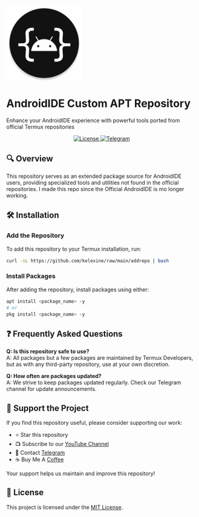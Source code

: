 # <div align="center">
  <a href="https://kelexine.github.io/ide-termux-repo">
    <img alt="kelexine" height="200" src="assets/img.png">
  </a>
  <h1>AndroidIDE Custom APT Repository</h1>
  <p>Enhance your AndroidIDE experience with powerful tools ported from official Termux repositories</p>
</div>

<p align="center">
  <a href="https://github.com/kelexine/ide-termux-repo/blob/main/LICENSE">
    <img src="https://img.shields.io/github/license/Kelexine/Ide-termux-repo" alt="License">
  </a>
  <a href="https://t.me/kelexine2">
    <img src="https://img.shields.io/badge/Telegram-Join_Channel-26A5E4?logo=telegram" alt="Telegram">
  </a>
</p>

## 🔍 Overview

This repository serves as an extended package source for AndroidIDE users, providing specialized tools and utilities not found in the official repositories. I made this repo since the Official AndroidIDE is mo longer working.


## 🛠️ Installation

### Add the Repository
To add this repository to your Termux installation, run:
```bash
curl -sL https://github.com/kelexine/raw/main/addrepo | bash
```

### Install Packages
After adding the repository, install packages using either:
```bash
apt install <package_name> -y
# or
pkg install <package_name> -y
```

## ❓ Frequently Asked Questions

**Q: Is this repository safe to use?**  
A: All packages but a few packages are maintained by Termux Developers, but as with any third-party repository, use at your own discretion.

**Q: How often are packages updated?**  
A: We strive to keep packages updated regularly. Check our Telegram channel for update announcements.

## 💖 Support the Project

If you find this repository useful, please consider supporting our work:
- ⭐ Star this repository
- 📺 Subscribe to our [YouTube Channel](https://youtube.com/@alienkrishnorg)
- 📢 Contact [Telegram](https://t.me/kelexine2)
- ☕ Buy Me A [Coffee](https://www.instagram.com/alienkrishn)

Your support helps us maintain and improve this repository!

## 📜 License
This project is licensed under the [MIT License](https://github.com/Anon4You/alienkrishn/blob/main/LICENSE).
